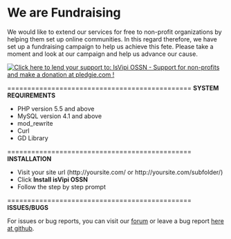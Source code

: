 We are Fundraising
===========================================
We would like to extend our services for free to non-profit organizations by helping them set up online communities. In this regard therefore, we have set up a fundraising campaign to help us achieve this fete. Please take a moment and look at our campaign and help us advance our cause.

<a href='https://pledgie.com/campaigns/30963'><img alt='Click here to lend your support to: IsVipi OSSN - Support for non-profits and make a donation at pledgie.com !' src='https://pledgie.com/campaigns/30963.png?skin_name=chrome' border='0' ></a>

==============================================
<strong>SYSTEM REQUIREMENTS</strong>
<ul>
<li>PHP version 5.5 and above</li>
<li>MySQL version 4.1 and above</li>
<li>mod_rewrite</li>
<li>Curl</li>
<li>GD Library</li>
</ul>
==============================================
<strong>INSTALLATION</strong>

<ul>
<li>Visit your site url (http://yoursite.com/ or http://yoursite.com/subfolder/)</li>
<li>Click <strong>Install isVipi OSSN</strong></li>
<li>Follow the step by step prompt</li>
</ul>

==============================================
<strong>ISSUES/BUGS</strong>

For issues or bug reports, you can visit our <a href="http://forum.isvipi.org" target="_blank">forum</a> or leave a bug report <a href="https://github.com/IsVipiOfficial/IsVipi-OSSN/issues">here at github</a>.
